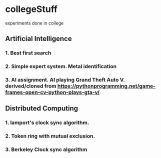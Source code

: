 # collegeStuff
experiments done in college

## Artificial Intelligence
  ### 1. Best first search
  ### 2. Simple expert system. Metal identification
  ### 3. AI assignment. AI playing Grand Theft Auto V. derived/cloned from https://pythonprogramming.net/game-frames-open-cv-python-plays-gta-v/
  
## Distributed Computing
  ### 1. lamport's clock sync algorithm.
  ### 2. Token ring with mutual exclusion.
  ### 3. Berkeley Clock sync algorithm

